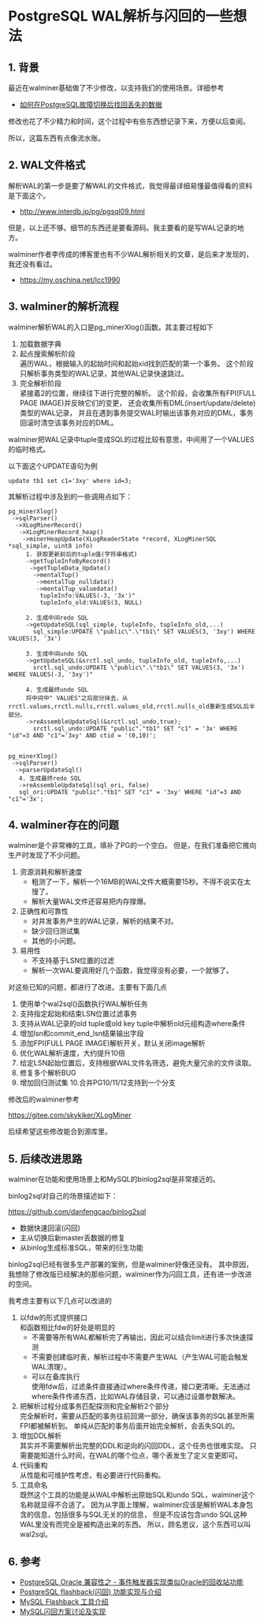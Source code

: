 # PostgreSQL WAL解析与闪回的一些想法

## 1. 背景

最近在walminer基础做了不少修改，以支持我们的使用场景。详细参考

- [如何在PostgreSQL故障切换后找回丢失的数据](https://gitee.com/skykiker/XLogMiner/wikis/如何在PostgreSQL故障切换后找回丢失的数据?sort_id=2062372)

修改也花了不少精力和时间，这个过程中有些东西想记录下来，方便以后查阅。

所以，这篇东西有点像流水账。

## 2. WAL文件格式

解析WAL的第一步是要了解WAL的文件格式，我觉得最详细易懂最值得看的资料是下面这个。

- http://www.interdb.jp/pg/pgsql09.html

但是，以上还不够。细节的东西还是要看源码。我主要看的是写WAL记录的地方。

walminer作者李传成的博客里也有不少WAL解析相关的文章，是后来才发现的，我还没有看过。

- https://my.oschina.net/lcc1990


## 3. walminer的解析流程

walminer解析WAL的入口是pg_minerXlog()函数。其主要过程如下

1. 加载数据字典  
2. 起点搜索解析阶段  
	遍历WAL，根据输入的起始时间和起始xid找到匹配的第一个事务。
	这个阶段只解析事务类型的WAL记录，其他WAL记录快速跳过。
3. 完全解析阶段  
	紧接着2的位置，继续往下进行完整的解析。
	这个阶段，会收集所有FPI(FULL PAGE IMAGE)并反映它们的变更，
	还会收集所有DML(insert/update/delete)类型的WAL记录，
	并且在遇到事务提交WAL时输出该事务对应的DML，事务回滚时清空该事务对应的DML。


walminer把WAL记录中tuple变成SQL的过程比较有意思，中间用了一个VALUES的临时格式。

以下面这个UPDATE语句为例

```
update tb1 set c1='3xy' where id=3;
```

其解析过程中涉及到的一些调用点如下：

```
pg_minerXlog()
 ->sqlParser()
  ->XLogMinerRecord()
   ->XLogMinerRecord_heap()
	->minerHeapUpdate(XLogReaderState *record, XLogMinerSQL *sql_simple, uint8 info)
	 1. 获取更新前后的tuple值(字符串格式)
	 ->getTupleInfoByRecord()
	  ->getTupleData_Update()
	   ->mentalTup()
		->mentalTup_nulldata()
		->mentalTup_valuedata()
		 tupleInfo:VALUES(-3, '3x')"
		 tupleInfo_old:VALUES(3, NULL)
		
	 2. 生成中间redo SQL
	 ->getUpdateSQL(sql_simple, tupleInfo, tupleInfo_old,...)
	   sql_simple:UPDATE \"public\".\"tb1\" SET VALUES(3, '3xy') WHERE VALUES(3, '3x')
	   
	 3. 生成中间undo SQL
	 ->getUpdateSQL(&srctl.sql_undo, tupleInfo_old, tupleInfo,...)
	   srctl.sql_undo:UPDATE \"public\".\"tb1\" SET VALUES(3, '3x') WHERE VALUES(-3, '3xy')"

	 4. 生成最终undo SQL
	 将中间中" VALUES"之后部分抹去，从rrctl.values,rrctl.nulls,rrctl.values_old,rrctl.nulls_old重新生成SQL后半部分。
	 ->reAssembleUpdateSql(&srctl.sql_undo,true);
	   srctl.sql_undo:UPDATE "public"."tb1" SET "c1" = '3x' WHERE "id"=3 AND "c1"='3xy' AND ctid = '(0,10)';
	  
   
pg_minerXlog()
 ->sqlParser()
  ->parserUpdateSql()
   4. 生成最终redo SQL
   ->reAssembleUpdateSql(sql_ori, false)
   sql_ori:UPDATE "public"."tb1" SET "c1" = '3xy' WHERE "id"=3 AND "c1"='3x';

```

## 4. walminer存在的问题

walminer是个非常棒的工具，填补了PG的一个空白。
但是，在我们准备把它推向生产时发现了不少问题。

1. 资源消耗和解析速度
	- 粗测了一下，解析一个16MB的WAL文件大概需要15秒。不得不说实在太慢了。
	- 解析大量WAL文件还容易把内存撑爆。
2. 正确性和可靠性
	- 对并发事务产生的WAL记录，解析的结果不对。
	- 缺少回归测试集
	- 其他的小问题。
3. 易用性
	- 不支持基于LSN位置的过滤
	- 解析一次WAL要调用好几个函数，我觉得没有必要，一个就够了。


对这些已知的问题，都进行了改进。主要有下面几点

1. 使用单个wal2sql()函数执行WAL解析任务
2. 支持指定起始和结束LSN位置过滤事务
3. 支持从WAL记录的old tuple或old key tuple中解析old元组构造where条件
4. 增加lsn和commit_end_lsn结果输出字段
5. 添加FPI(FULL PAGE IMAGE)解析开关，默认关闭image解析
6. 优化WAL解析速度，大约提升10倍
7. 给定LSN起始位置后，支持根据WAL文件名筛选，避免大量冗余的文件读取。
8. 修复多个解析BUG
9. 增加回归测试集
10.合并PG10/11/12支持到一个分支


修改后的walminer参考

https://gitee.com/skykiker/XLogMiner

后续希望这些修改能合到源库里。


## 5. 后续改进思路

walminer在功能和使用场景上和MySQL的binlog2sql是非常接近的。

binlog2sql对自己的场景描述如下：

https://github.com/danfengcao/binlog2sql
- 数据快速回滚(闪回)
- 主从切换后新master丢数据的修复
- 从binlog生成标准SQL，带来的衍生功能

binlog2sql已经有很多生产部署的案例，但是walminer好像还没有。
其中原因，我想除了修改版已经解决的那些问题，walminer作为闪回工具，还有进一步改进的空间。

我考虑主要有以下几点可以改进的
1. 以fdw的形式提供接口  
    和函数相比fdw的好处是明显的
    - 不需要等所有WAL都解析完了再输出，因此可以结合limit进行多次快速探测
    - 不需要创建临时表，解析过程中不需要产生WAL（产生WAL可能会触发WAL清理）。
    - 可以在备库执行  
    使用fdw后，过滤条件直接通过where条件传递，接口更清晰。无法通过where条件传递东西，比如WAL存储目录，可以通过设置参数解决。
2. 把解析过程分成事务匹配探测和完全解析2个部分  
    完全解析时，需要从匹配的事务往前回溯一部分，确保该事务的SQL甚至所需FPI都被解析到。
    单纯从匹配的事务后面开始完全解析，会丢失SQL的。
3. 增加DDL解析  
    其实并不需要解析出完整的DDL和逆向的闪回DDL，这个任务也很难实现。
    只需要能知道什么时间，在WAL的哪个位点，哪个表发生了定义变更即可。
4. 代码重构  
    从性能和可维护性考虑，有必要进行代码重构。
5. 工具命名  
    既然这个工具的功能是从WAL中解析出原始SQL和undo SQL，walminer这个名称就显得不合适了。
    因为从字面上理解，walminer应该是解析WAL本身包含的信息，包括很多与SQL无关的的信息，
    但是不应该包含undo SQL这种WAL里没有而完全是被构造出来的东西。
    所以，顾名思议，这个东西可以叫wal2sql。
    

## 6. 参考

- [PostgreSQL Oracle 兼容性之 - 事件触发器实现类似Oracle的回收站功能](https://github.com/digoal/blog/blob/master/201504/20150429_01.md?spm=a2c4e.10696291.0.0.5d3119a4ZrkOdK&file=20150429_01.md)
- [PostgreSQL flashback(闪回) 功能实现与介绍](https://yq.aliyun.com/articles/228267)
- [MySQL Flashback 工具介绍](https://www.cnblogs.com/DataArt/p/9873365.html)
- [MySQL闪回方案讨论及实现](https://www.iteye.com/blog/dinglin-1539167)

